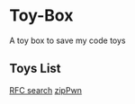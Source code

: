 # Toy-Box
A toy box to save my code toys


## Toys List
[RFC search](https://github.com/Aquilao/Toy-Box/tree/master/python3-toys/RFCsearch)
[zipPwn](https://github.com/Aquilao/Toy-Box/tree/master/python3-toys/zipPwn)
